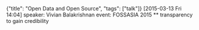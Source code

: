 {"title": "Open Data and Open Source", "tags": ["talk"]}
[2015-03-13 Fri 14:04]
speaker: Vivian Balakrishnan
event: FOSSASIA 2015
** transparency to gain credibility
